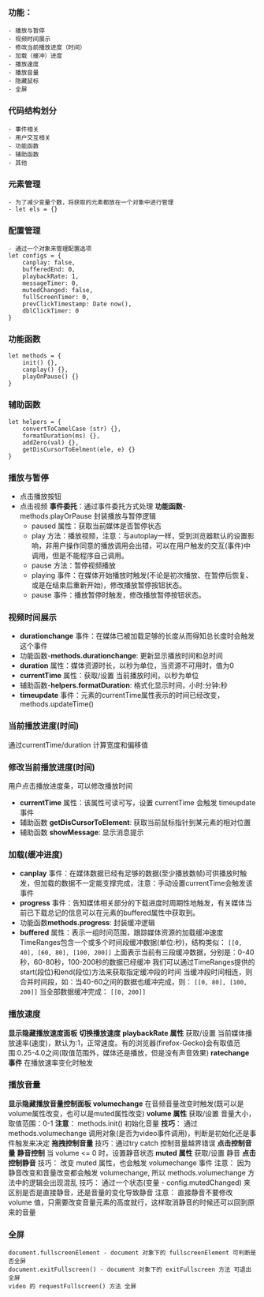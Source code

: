 ### 功能：
    - 播放与暂停
    - 视频时间展示
    - 修改当前播放进度（时间）
    - 加载（缓冲）进度
    - 播放速度
    - 播放音量
    - 隐藏鼠标
    - 全屏

### 代码结构划分
    - 事件相关
    - 用户交互相关
    - 功能函数
    - 辅助函数
    - 其他

### 元素管理
    - 为了减少变量个数，将获取的元素都放在一个对象中进行管理
    - let els = {}
### 配置管理
    - 通过一个对象来管理配置选项
    let configs = {
        canplay: false,
        bufferedEnd: 0,
        playbackRate: 1,
        messageTimer: 0,
        mutedChanged: false,
        fullScreenTimer: 0,
        prevClickTimestamp: Date now(),
        dblClickTimer: 0
    }
### 功能函数
    let methods = {
        init() {},
        canplay() {},
        playOnPause() {}
    }
### 辅助函数
    let helpers = {
        convertToCamelCase (str) {},
        formatDuration(ms) {},
        addZero(val) {},
        getDisCursorToEelment(ele, e) {}
    }

### 播放与暂停
- 点击播放按钮
- 点击视频
**事件委托**：通过事件委托方式处理
**功能函数**-methods.playOrPause
    封装播放与暂停逻辑
    - paused 属性：获取当前媒体是否暂停状态
    - play 方法：播放视频，注意：与autoplay一样，受到浏览器默认的设置影响，非用户操作同意的播放调用会出错，可以在用户触发的交互(事件)中调用，但是不能程序自己调用。
    - pause 方法：暂停视频播放
    - playing 事件：在媒体开始播放时触发(不论是初次播放、在暂停后恢复、或是在结束后重新开始)，修改播放暂停按钮状态。
    - pause 事件：播放暂停时触发，修改播放暂停按钮状态。

### 视频时间展示
- **durationchange** 事件：在媒体已被加载足够的长度从而得知总长度时会触发这个事件
- 功能函数-**methods.durationchange**: 更新显示播放时间和总时间
- **duration** 属性：媒体资源时长，以秒为单位，当资源不可用时，值为0
- **currentTime** 属性：获取/设置 当前播放时间，以秒为单位
- 辅助函数-**helpers.formatDuration**: 格式化显示时间，小时:分钟:秒
- **timeupdate** 事件：元素的currentTime属性表示的时间已经改变，methods.updateTime()

### 当前播放进度(时间)
通过currentTime/duration 计算宽度和偏移值

### 修改当前播放进度(时间)
用户点击播放进度条，可以修改播放时间
- **currentTime** 属性：该属性可读可写，设置 currentTime 会触发 timeupdate 事件
- 辅助函数 **getDisCursorToElement**: 获取当前鼠标指针到某元素的相对位置
- 辅助函数 **showMessage**: 显示消息提示

### 加载(缓冲进度)
- **canplay** 事件：在媒体数据已经有足够的数据(至少播放数帧)可供播放时触发，但加载的数据不一定能支撑完成，注意：手动设置currentTime会触发该事件
- **progress** 事件：告知媒体相关部分的下载进度时周期性地触发，有关媒体当前已下载总记的信息可以在元素的buffered属性中获取到。
- 功能函数**methods.progress**: 封装缓冲逻辑
- **buffered** 属性：表示一组时间范围，跟踪媒体资源的加载缓冲速度
    TimeRanges包含一个或多个时间段缓冲数据(单位:秒)，结构类似：
    `[[0, 40], [60, 80], [100, 200]]`
    上面表示当前有三段缓冲数据，分别是：0-40秒，60-80秒，100-200秒的数据已经缓冲
    我们可以通过TimeRanges提供的start(段位)和end(段位)方法来获取指定缓冲段的时间
    当缓冲段时间相连，则合并时间段，如：当40-60之间的数据也缓冲完成，则：
    `[[0, 80], [100, 200]]`
    当全部数据缓冲完成：
    `[[0, 200]]`

### 播放速度
**显示隐藏播放速度面板**
**切换播放速度**
**playbackRate 属性**
    获取/设置 当前媒体播放速率(速度)，默认为:1，正常速度。有的浏览器(firefox-Gecko)会有取值范围:0.25-4.0之间(取值范围外，媒体还是播放，但是没有声音效果)
**ratechange 事件**
    在播放速率变化时触发

### 播放音量
**显示隐藏播放音量控制面板**
**volumechange**
    在音频音量改变时触发(既可以是volume属性改变，也可以是muted属性改变)
**volume 属性**
    获取/设置 音量大小，取值范围：0-1
    **注意**：
        methods.init() 初始化音量
    **技巧**：
        通过methods.volumechange 调用对象(是否为video事件调用)，判断是初始化还是事件触发来决定
**拖拽控制音量**
    技巧：通过try catch 控制音量越界错误
**点击控制音量**
**静音控制**
    当 volume <= 0 时，设置静音状态
**muted 属性**
    获取/设置 静音
**点击控制静音**
    技巧：
        改变 muted 属性，也会触发 volumechange 事件
    注意：
        因为静音改变和音量改变都会触发 volumechange, 所以 methods.volumechange 方法中的逻辑会出现混乱
    技巧：
        通过一个状态(变量 - config.mutedChanged) 来区别是否是直接静音，还是音量的变化导致静音
    注意：
        直接静音不要修改 volume 值，只需要改变音量元素的高度就行，这样取消静音的时候还可以回到原来的音量

### 全屏
    document.fullscreenElement - document 对象下的 fullscreenElement 可判断是否全屏
    document.exitFullscreen() - document 对象下的 exitFullscreen 方法 可退出全屏
    video 的 requestFullscreen() 方法 全屏